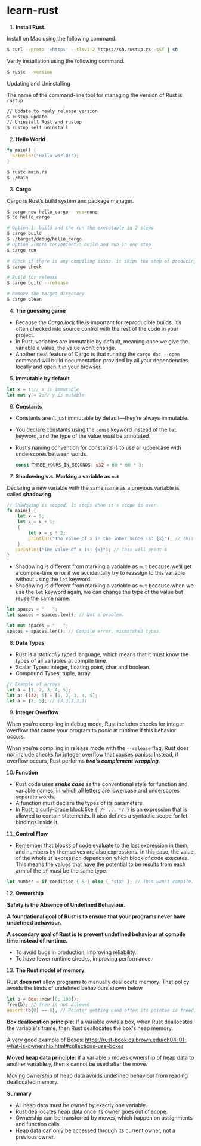 # learn-rust

1. **Install Rust.**

Install on Mac using the following command.

```bash
$ curl --proto '=https' --tlsv1.2 https://sh.rustup.rs -sSf | sh
```

Verify installation using the following command.

```bash
$ rustc --version
```

Updating and Uninstalling

The name of the command-line tool for managing the version of Rust is `rustup`

```bash
// Update to newly release version
$ rustup update
// Uninstall Rust and rustup
$ rustup self uninstall
```

2. **Hello World**

```rust
fn main() {
  println!("Hello world!");
}
```

```bash
$ rustc main.rs
$ ./main
```

3. **Cargo**

Cargo is Rust’s build system and package manager.

```bash
$ cargo new hello_cargo --vcs=none
$ cd hello_cargo

# Option 1: build and the run the executable in 2 steps
$ cargo build
$ ./target/debug/hello_cargo
# Option 2(more convenient): build and run in one step
$ cargo run

# Check if there is any compiling issue, it skips the step of producing the executable so it's faster than cargo build
$ cargo check

# Build for release
$ cargo build --release

# Remove the target directory
$ cargo clean
```

4. **The guessing game**

* Because the *Cargo.lock* file is important for reproducible builds, it’s often checked into source control with the rest of the code in your project.
* In Rust, variables are immutable by default, meaning once we give the variable a value, the value won’t change.
* Another neat feature of Cargo is that running the `cargo doc --open` command will build documentation provided by all your dependencies locally and open it in your browser.

5. **Immutable by default**

```rust
let x = 1;// x is immutable
let mut y = 2;// y is mutable
```

6. **Constants**

* Constants aren’t just immutable by default—they’re always immutable.

* You declare constants using the `const` keyword instead of the `let` keyword, and the type of the value *must* be annotated.

* Rust’s naming convention for constants is to use all uppercase with underscores between words.

  ```rust
  const THREE_HOURS_IN_SECONDS: u32 = 60 * 60 * 3;
  ```

7. **Shadowing v.s. Marking a variable as `mut`**

Declaring a new variable with the same name as a previous variable is called **shadowing**.

```rust
// Shadowing is scoped, it stops when it's scope is over.
fn main() {
    let x = 5;
    let x = x + 1;
    {
        let x = x * 2;
        println!("The value of x in the inner scope is: {x}"); // This will print 12
    }
    println!("The value of x is: {x}"); // This will print 6
}
```

* Shadowing is different from marking a variable as `mut` because we’ll get a compile-time error if we accidentally try to reassign to this variable without using the `let` keyword.
* Shadowing is different from marking a variable as `mut` because when we use the `let` keyword again, we can change the type of the value but reuse the same name.

```rust
let spaces = "   ";
let spaces = spaces.len(); // Not a problem.

let mut spaces = "   ";
spaces = spaces.len(); // Compile error, mismatched types.
```

8. **Data Types**

* Rust is a *statically typed* language, which means that it must know the types of all variables at compile time.
* Scalar Types: integer, floating point, char and boolean.
* Compound Types: tuple, array.

```rust
// Example of arrays
let a = [1, 2, 3, 4, 5];
let a: [i32; 5] = [1, 2, 3, 4, 5];
let a = [3; 5]; // [3,3,3,3,3]
```

9. **Integer Overflow**

When you’re compiling in debug mode, Rust includes checks for integer overflow that cause your program to *panic* at runtime if this behavior occurs.

When you’re compiling in release mode with the `--release` flag, Rust does *not* include checks for integer overflow that causes panics. Instead, if overflow occurs, Rust performs ***two’s complement wrapping***.

10. **Function**

* Rust code uses ***snake case*** as the conventional style for function and variable names, in which all letters are lowercase and underscores separate words.
* A function must declare the types of its parameters.
* In Rust, a curly-brace block like `{ /* ... */ }` is an expression that is allowed to contain statements. It also defines a syntactic scope for let-bindings inside it.

11. **Control Flow**

* Remember that blocks of code evaluate to the last expression in them, and numbers by themselves are also expressions. In this case, the value of the whole `if` expression depends on which block of code executes. This means the values that have the potential to be results from each arm of the `if` must be the same type.

```rust
let number = if condition { 5 } else { "six" }; // This won't compile.
```

12. **Ownership**

**Safety is the Absence of Undefined Behaviour.**

**A foundational goal of Rust is to ensure that your programs never have undefined behaviour.**

**A secondary goal of Rust is to prevent undefined behaviour at compile time instead of runtime.**

* To avoid bugs in production, improving reliability.
* To have fewer runtime checks, improving performance.

13. **The Rust model of memory**

Rust **does not** allow programs to manually deallocate memory. That policy avoids the kinds of undefined behaviours shown below.

```rust
let b = Box::new([0; 100]);
free(b); // free is not allowed
assert!(b[0] == 0); // Pointer getting used after its pointee is freed, is an undefined behaviour!
```

**Box deallocation principle**: If a variable owns a box, when Rust deallocates the variable's frame, then Rust deallocates the box's heap memory.

A very good example of Boxes: https://rust-book.cs.brown.edu/ch04-01-what-is-ownership.html#collections-use-boxes

**Moved heap data principle:** if a variable `x` moves ownership of heap data to another variable `y`, then `x` cannot be used after the move.

Moving ownership of heap data avoids undefined behaviour from reading deallocated memory.

**Summary**

- All heap data must be owned by exactly one variable.
- Rust deallocates heap data once its owner goes out of scope.
- Ownership can be transferred by moves, which happen on assignments and function calls.
- Heap data can only be accessed through its current owner, not a previous owner.



